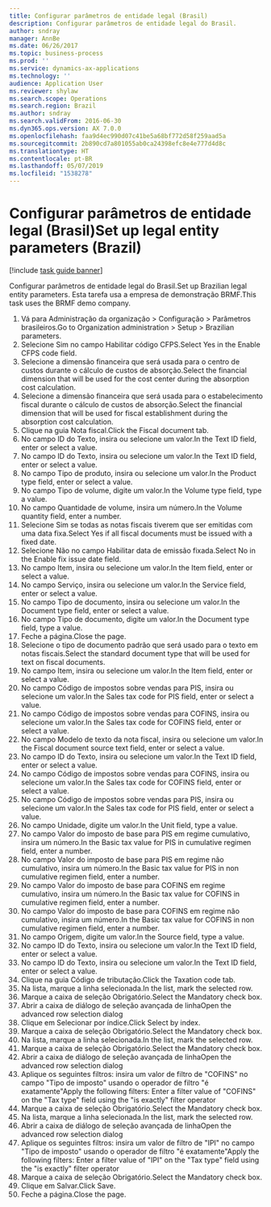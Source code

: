 ```yaml
---
title: Configurar parâmetros de entidade legal (Brasil)
description: Configurar parâmetros de entidade legal do Brasil.
author: sndray
manager: AnnBe
ms.date: 06/26/2017
ms.topic: business-process
ms.prod: ''
ms.service: dynamics-ax-applications
ms.technology: ''
audience: Application User
ms.reviewer: shylaw
ms.search.scope: Operations
ms.search.region: Brazil
ms.author: sndray
ms.search.validFrom: 2016-06-30
ms.dyn365.ops.version: AX 7.0.0
ms.openlocfilehash: faa9d4ec990d07c41be5a68bf772d58f259aad5a
ms.sourcegitcommit: 2b890cd7a801055ab0ca24398efc8e4e777d4d8c
ms.translationtype: HT
ms.contentlocale: pt-BR
ms.lasthandoff: 05/07/2019
ms.locfileid: "1538278"
---
```

# <a name="set-up-legal-entity-parameters-brazil"></a><span data-ttu-id="f37ff-103">Configurar parâmetros de entidade legal (Brasil)</span><span class="sxs-lookup"><span data-stu-id="f37ff-103">Set up legal entity parameters (Brazil)</span></span>

[!include [task guide banner](../../includes/task-guide-banner.md)]

<span data-ttu-id="f37ff-104">Configurar parâmetros de entidade legal do Brasil.</span><span class="sxs-lookup"><span data-stu-id="f37ff-104">Set up Brazilian legal entity parameters.</span></span> <span data-ttu-id="f37ff-105">Esta tarefa usa a empresa de demonstração BRMF.</span><span class="sxs-lookup"><span data-stu-id="f37ff-105">This task uses the BRMF demo company.</span></span>

1. <span data-ttu-id="f37ff-106">Vá para Administração da organização > Configuração > Parâmetros brasileiros.</span><span class="sxs-lookup"><span data-stu-id="f37ff-106">Go to Organization administration > Setup > Brazilian parameters.</span></span>
2. <span data-ttu-id="f37ff-107">Selecione Sim no campo Habilitar código CFPS.</span><span class="sxs-lookup"><span data-stu-id="f37ff-107">Select Yes in the Enable CFPS code field.</span></span>
3. <span data-ttu-id="f37ff-108">Selecione a dimensão financeira que será usada para o centro de custos durante o cálculo de custos de absorção.</span><span class="sxs-lookup"><span data-stu-id="f37ff-108">Select the financial dimension that will be used for the cost center during the absorption cost calculation.</span></span>
4. <span data-ttu-id="f37ff-109">Selecione a dimensão financeira que será usada para o estabelecimento fiscal durante o cálculo de custos de absorção.</span><span class="sxs-lookup"><span data-stu-id="f37ff-109">Select the financial dimension that will be used for fiscal establishment during the absorption cost calculation.</span></span>
5. <span data-ttu-id="f37ff-110">Clique na guia Nota fiscal.</span><span class="sxs-lookup"><span data-stu-id="f37ff-110">Click the Fiscal document tab.</span></span>
6. <span data-ttu-id="f37ff-111">No campo ID do Texto, insira ou selecione um valor.</span><span class="sxs-lookup"><span data-stu-id="f37ff-111">In the Text ID field, enter or select a value.</span></span>
7. <span data-ttu-id="f37ff-112">No campo ID do Texto, insira ou selecione um valor.</span><span class="sxs-lookup"><span data-stu-id="f37ff-112">In the Text ID field, enter or select a value.</span></span>
8. <span data-ttu-id="f37ff-113">No campo Tipo de produto, insira ou selecione um valor.</span><span class="sxs-lookup"><span data-stu-id="f37ff-113">In the Product type field, enter or select a value.</span></span>
9. <span data-ttu-id="f37ff-114">No campo Tipo de volume, digite um valor.</span><span class="sxs-lookup"><span data-stu-id="f37ff-114">In the Volume type field, type a value.</span></span>
10. <span data-ttu-id="f37ff-115">No campo Quantidade de volume, insira um número.</span><span class="sxs-lookup"><span data-stu-id="f37ff-115">In the Volume quantity field, enter a number.</span></span>
11. <span data-ttu-id="f37ff-116">Selecione Sim se todas as notas fiscais tiverem que ser emitidas com uma data fixa.</span><span class="sxs-lookup"><span data-stu-id="f37ff-116">Select Yes if all fiscal documents must be issued with a fixed date.</span></span>
12. <span data-ttu-id="f37ff-117">Selecione Não no campo Habilitar data de emissão fixada.</span><span class="sxs-lookup"><span data-stu-id="f37ff-117">Select No in the Enable fix issue date field.</span></span>
13. <span data-ttu-id="f37ff-118">No campo Item, insira ou selecione um valor.</span><span class="sxs-lookup"><span data-stu-id="f37ff-118">In the Item field, enter or select a value.</span></span>
14. <span data-ttu-id="f37ff-119">No campo Serviço, insira ou selecione um valor.</span><span class="sxs-lookup"><span data-stu-id="f37ff-119">In the Service field, enter or select a value.</span></span>
15. <span data-ttu-id="f37ff-120">No campo Tipo de documento, insira ou selecione um valor.</span><span class="sxs-lookup"><span data-stu-id="f37ff-120">In the Document type field, enter or select a value.</span></span>
16. <span data-ttu-id="f37ff-121">No campo Tipo de documento, digite um valor.</span><span class="sxs-lookup"><span data-stu-id="f37ff-121">In the Document type field, type a value.</span></span>
17. <span data-ttu-id="f37ff-122">Feche a página.</span><span class="sxs-lookup"><span data-stu-id="f37ff-122">Close the page.</span></span>
18. <span data-ttu-id="f37ff-123">Selecione o tipo de documento padrão que será usado para o texto em notas fiscais.</span><span class="sxs-lookup"><span data-stu-id="f37ff-123">Select the standard document type that will be used for text on fiscal documents.</span></span>
19. <span data-ttu-id="f37ff-124">No campo Item, insira ou selecione um valor.</span><span class="sxs-lookup"><span data-stu-id="f37ff-124">In the Item field, enter or select a value.</span></span>
20. <span data-ttu-id="f37ff-125">No campo Código de impostos sobre vendas para PIS, insira ou selecione um valor.</span><span class="sxs-lookup"><span data-stu-id="f37ff-125">In the Sales tax code for PIS field, enter or select a value.</span></span>
21. <span data-ttu-id="f37ff-126">No campo Código de impostos sobre vendas para COFINS, insira ou selecione um valor.</span><span class="sxs-lookup"><span data-stu-id="f37ff-126">In the Sales tax code for COFINS field, enter or select a value.</span></span>
22. <span data-ttu-id="f37ff-127">No campo Modelo de texto da nota fiscal, insira ou selecione um valor.</span><span class="sxs-lookup"><span data-stu-id="f37ff-127">In the Fiscal document source text field, enter or select a value.</span></span>
23. <span data-ttu-id="f37ff-128">No campo ID do Texto, insira ou selecione um valor.</span><span class="sxs-lookup"><span data-stu-id="f37ff-128">In the Text ID field, enter or select a value.</span></span>
24. <span data-ttu-id="f37ff-129">No campo Código de impostos sobre vendas para COFINS, insira ou selecione um valor.</span><span class="sxs-lookup"><span data-stu-id="f37ff-129">In the Sales tax code for COFINS field, enter or select a value.</span></span>
25. <span data-ttu-id="f37ff-130">No campo Código de impostos sobre vendas para PIS, insira ou selecione um valor.</span><span class="sxs-lookup"><span data-stu-id="f37ff-130">In the Sales tax code for PIS field, enter or select a value.</span></span>
26. <span data-ttu-id="f37ff-131">No campo Unidade, digite um valor.</span><span class="sxs-lookup"><span data-stu-id="f37ff-131">In the Unit field, type a value.</span></span>
27. <span data-ttu-id="f37ff-132">No campo Valor do imposto de base para PIS em regime cumulativo, insira um número.</span><span class="sxs-lookup"><span data-stu-id="f37ff-132">In the Basic tax value for PIS in cumulative regimen field, enter a number.</span></span>
28. <span data-ttu-id="f37ff-133">No campo Valor do imposto de base para PIS em regime não cumulativo, insira um número.</span><span class="sxs-lookup"><span data-stu-id="f37ff-133">In the Basic tax value for PIS in non cumulative regimen field, enter a number.</span></span>
29. <span data-ttu-id="f37ff-134">No campo Valor do imposto de base para COFINS em regime cumulativo, insira um número.</span><span class="sxs-lookup"><span data-stu-id="f37ff-134">In the Basic tax value for COFINS in cumulative regimen field, enter a number.</span></span>
30. <span data-ttu-id="f37ff-135">No campo Valor do imposto de base para COFINS em regime não cumulativo, insira um número.</span><span class="sxs-lookup"><span data-stu-id="f37ff-135">In the Basic tax value for COFINS in non cumulative regimen field, enter a number.</span></span>
31. <span data-ttu-id="f37ff-136">No campo Origem, digite um valor.</span><span class="sxs-lookup"><span data-stu-id="f37ff-136">In the Source field, type a value.</span></span>
32. <span data-ttu-id="f37ff-137">No campo ID do Texto, insira ou selecione um valor.</span><span class="sxs-lookup"><span data-stu-id="f37ff-137">In the Text ID field, enter or select a value.</span></span>
33. <span data-ttu-id="f37ff-138">No campo ID do Texto, insira ou selecione um valor.</span><span class="sxs-lookup"><span data-stu-id="f37ff-138">In the Text ID field, enter or select a value.</span></span>
34. <span data-ttu-id="f37ff-139">Clique na guia Código de tributação.</span><span class="sxs-lookup"><span data-stu-id="f37ff-139">Click the Taxation code tab.</span></span>
35. <span data-ttu-id="f37ff-140">Na lista, marque a linha selecionada.</span><span class="sxs-lookup"><span data-stu-id="f37ff-140">In the list, mark the selected row.</span></span>
36. <span data-ttu-id="f37ff-141">Marque a caixa de seleção Obrigatório.</span><span class="sxs-lookup"><span data-stu-id="f37ff-141">Select the Mandatory check box.</span></span>
37. <span data-ttu-id="f37ff-142">Abrir a caixa de diálogo de seleção avançada de linha</span><span class="sxs-lookup"><span data-stu-id="f37ff-142">Open the advanced row selection dialog</span></span>
38. <span data-ttu-id="f37ff-143">Clique em Selecionar por índice.</span><span class="sxs-lookup"><span data-stu-id="f37ff-143">Click Select by index.</span></span>
39. <span data-ttu-id="f37ff-144">Marque a caixa de seleção Obrigatório.</span><span class="sxs-lookup"><span data-stu-id="f37ff-144">Select the Mandatory check box.</span></span>
40. <span data-ttu-id="f37ff-145">Na lista, marque a linha selecionada.</span><span class="sxs-lookup"><span data-stu-id="f37ff-145">In the list, mark the selected row.</span></span>
41. <span data-ttu-id="f37ff-146">Marque a caixa de seleção Obrigatório.</span><span class="sxs-lookup"><span data-stu-id="f37ff-146">Select the Mandatory check box.</span></span>
42. <span data-ttu-id="f37ff-147">Abrir a caixa de diálogo de seleção avançada de linha</span><span class="sxs-lookup"><span data-stu-id="f37ff-147">Open the advanced row selection dialog</span></span>
43. <span data-ttu-id="f37ff-148">Aplique os seguintes filtros: insira um valor de filtro de "COFINS" no campo "Tipo de imposto" usando o operador de filtro "é exatamente"</span><span class="sxs-lookup"><span data-stu-id="f37ff-148">Apply the following filters: Enter a filter value of "COFINS" on the "Tax type" field using the "is exactly" filter operator</span></span>
44. <span data-ttu-id="f37ff-149">Marque a caixa de seleção Obrigatório.</span><span class="sxs-lookup"><span data-stu-id="f37ff-149">Select the Mandatory check box.</span></span>
45. <span data-ttu-id="f37ff-150">Na lista, marque a linha selecionada.</span><span class="sxs-lookup"><span data-stu-id="f37ff-150">In the list, mark the selected row.</span></span>
46. <span data-ttu-id="f37ff-151">Abrir a caixa de diálogo de seleção avançada de linha</span><span class="sxs-lookup"><span data-stu-id="f37ff-151">Open the advanced row selection dialog</span></span>
47. <span data-ttu-id="f37ff-152">Aplique os seguintes filtros: insira um valor de filtro de "IPI" no campo "Tipo de imposto" usando o operador de filtro "é exatamente"</span><span class="sxs-lookup"><span data-stu-id="f37ff-152">Apply the following filters: Enter a filter value of "IPI" on the "Tax type" field using the "is exactly" filter operator</span></span>
48. <span data-ttu-id="f37ff-153">Marque a caixa de seleção Obrigatório.</span><span class="sxs-lookup"><span data-stu-id="f37ff-153">Select the Mandatory check box.</span></span>
49. <span data-ttu-id="f37ff-154">Clique em Salvar.</span><span class="sxs-lookup"><span data-stu-id="f37ff-154">Click Save.</span></span>
50. <span data-ttu-id="f37ff-155">Feche a página.</span><span class="sxs-lookup"><span data-stu-id="f37ff-155">Close the page.</span></span>


